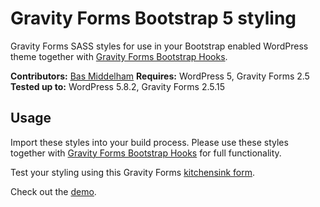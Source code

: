 # Gravity Forms Bootstrap 5 styling
Gravity Forms SASS styles for use in your Bootstrap enabled WordPress theme together with [Gravity Forms Bootstrap Hooks](https://github.com/MoshCat/gravityforms-bootstrap-hooks).

__Contributors:__ [Bas Middelham](https://github.com/moshcat)
__Requires:__ WordPress 5, Gravity Forms 2.5
__Tested up to:__ WordPress 5.8.2, Gravity Forms 2.5.15

## Usage
Import these styles into your build process. Please use these styles together with [Gravity Forms Bootstrap Hooks](https://github.com/MoshCat/gravityforms-bootstrap-hooks) for full functionality.

Test your styling using this Gravity Forms [kitchensink form](https://github.com/MoshCat/gravityforms-kitchensink).

Check out the [demo](https://demo.middelham.nl/gravity-forms-kitchensink).
